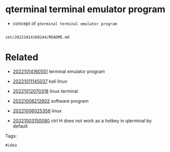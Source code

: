 # qterminal terminal emulator program

- concept of `qterminal terminal emulator program`

```
```

` zet/20221014160244/README.md `

# Related

- [20221014160551](/zet/20221014160551/README.md) terminal emulator program

- [20221011145037](/zet/20221011145037/README.md) kali linux

- [20221012070318](/zet/20221012070318/README.md) linux terminal

- [20221008212802](/zet/20221008212802/README.md) software program

- [20221006025356](/zet/20221006025356/README.md) linux

- [20221003150080](/zet/20221003150080/README.md) ctrl H does not work as a hotkey in qterminal by default 

Tags:

    #idea
